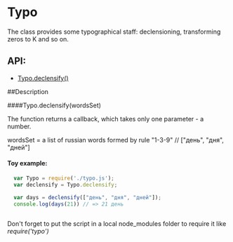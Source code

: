 # Typo
The class provides some typographical staff: declensioning, transforming zeros to K and so on.


## API:
* [Typo.declensify()](#declensify)

##Description

####<a name="declensify"></a>Typo.declensify(wordsSet)

The function returns a callback, which takes only one parameter - a number.

wordsSet = a list of russian words formed by rule "1-3-9" // ["день", "дня", "дней"]

#### Toy example:
````javascript
  var Typo = require('./typo.js');
  var declensify = Typo.declensify;

  var days = declensify(["день", "дня", "дней"]);
  console.log(days(21)) // => 21 день
  
````

Don't forget to put the script in a local node_modules folder to require it like *require('typo')*